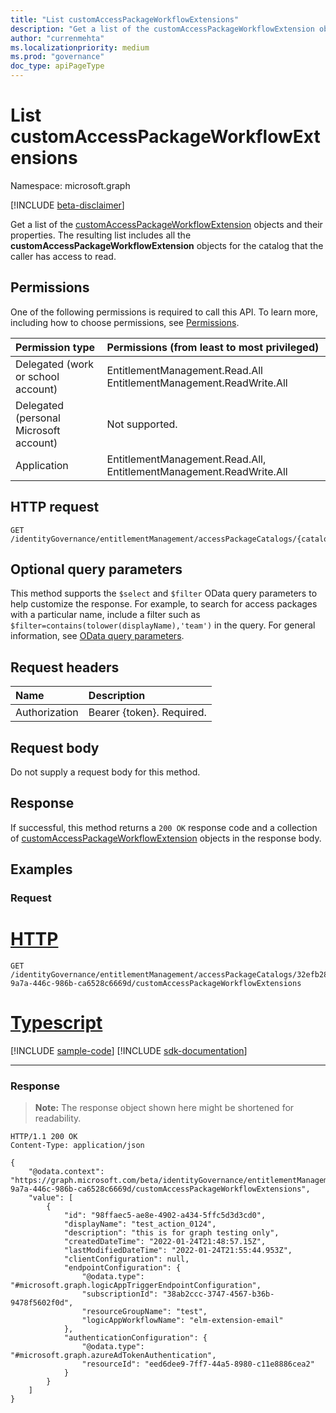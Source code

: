 ```yaml
---
title: "List customAccessPackageWorkflowExtensions"
description: "Get a list of the customAccessPackageWorkflowExtension objects and their properties."
author: "currenmehta"
ms.localizationpriority: medium
ms.prod: "governance"
doc_type: apiPageType
---
```


# List customAccessPackageWorkflowExtensions
Namespace: microsoft.graph

[!INCLUDE [beta-disclaimer](../../includes/beta-disclaimer.md)]

Get a list of the [customAccessPackageWorkflowExtension](../resources/customaccesspackageworkflowextension.md) objects and their properties. The resulting list includes all the **customAccessPackageWorkflowExtension** objects for the catalog that the caller has access to read.

## Permissions
One of the following permissions is required to call this API. To learn more, including how to choose permissions, see [Permissions](/graph/permissions-reference).

|Permission type|Permissions (from least to most privileged)|
|:---|:---|
|Delegated (work or school account)|EntitlementManagement.Read.All EntitlementManagement.ReadWrite.All |
|Delegated (personal Microsoft account)|Not supported.|
|Application|EntitlementManagement.Read.All, EntitlementManagement.ReadWrite.All|

## HTTP request

<!-- {
  "blockType": "ignored"
}
-->
``` http
GET /identityGovernance/entitlementManagement/accessPackageCatalogs/{catalogId}/customAccessPackageWorkflowExtensions
```

## Optional query parameters
This method supports the `$select` and `$filter` OData query parameters to help customize the response. For example, to search for access packages with a particular name, include a filter such as `$filter=contains(tolower(displayName),'team')` in the query. For general information, see [OData query parameters](/graph/query-parameters).

## Request headers
|Name|Description|
|:---|:---|
|Authorization|Bearer {token}. Required.|

## Request body
Do not supply a request body for this method.

## Response

If successful, this method returns a `200 OK` response code and a collection of [customAccessPackageWorkflowExtension](../resources/customaccesspackageworkflowextension.md) objects in the response body.

## Examples

### Request

# [HTTP](#tab/http)
<!-- {
  "blockType": "request",
  "name": "list_customaccesspackageworkflowextension"
}
-->
``` http
GET /identityGovernance/entitlementManagement/accessPackageCatalogs/32efb28c-9a7a-446c-986b-ca6528c6669d/customAccessPackageWorkflowExtensions
```
# [Typescript](#tab/typescript)
[!INCLUDE [sample-code](../includes/snippets/typescript/list-customaccesspackageworkflowextension-typescript-snippets.md)]
[!INCLUDE [sdk-documentation](../includes/snippets/snippets-sdk-documentation-link.md)]

---



### Response
>**Note:** The response object shown here might be shortened for readability.
<!-- {
  "blockType": "response",
  "truncated": true,
  "@odata.type": "Collection(microsoft.graph.customAccessPackageWorkflowExtension)"
}
-->
``` http
HTTP/1.1 200 OK
Content-Type: application/json

{
    "@odata.context": "https://graph.microsoft.com/beta/identityGovernance/entitlementManagement/accessPackageCatalogs/32efb28c-9a7a-446c-986b-ca6528c6669d/customAccessPackageWorkflowExtensions",
    "value": [
        {
            "id": "98ffaec5-ae8e-4902-a434-5ffc5d3d3cd0",
            "displayName": "test_action_0124",
            "description": "this is for graph testing only",
            "createdDateTime": "2022-01-24T21:48:57.15Z",
            "lastModifiedDateTime": "2022-01-24T21:55:44.953Z",
            "clientConfiguration": null,
            "endpointConfiguration": {
                "@odata.type": "#microsoft.graph.logicAppTriggerEndpointConfiguration",
                "subscriptionId": "38ab2ccc-3747-4567-b36b-9478f5602f0d",
                "resourceGroupName": "test",
                "logicAppWorkflowName": "elm-extension-email"
            },
            "authenticationConfiguration": {
                "@odata.type": "#microsoft.graph.azureAdTokenAuthentication",
                "resourceId": "eed6dee9-7ff7-44a5-8980-c11e8886cea2"
            }
        }
    ]
}
```
